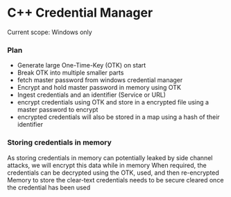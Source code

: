 # C++ Credential Manager
Current scope: Windows only
### Plan
* Generate large One-Time-Key (OTK) on start
* Break OTK into multiple smaller parts
* fetch master password from windows credential manager
* Encrypt and hold master password in memory using OTK
* Ingest credentials and an identifier (Service or URL)
* encrypt credentials using OTK and store in a encrypted file using a master password to encrypt
* encrypted credentials will also be stored in a map using a hash of their identifier

### Storing credentials in memory
As storing credentials in memory can potentially leaked by side channel attacks, we will encrypt this data while in memory
When required, the credentials can be decrypted using the OTK, used, and then re-encrypted 
Memory to store the clear-text credentials needs to be secure cleared once the credential has been used

